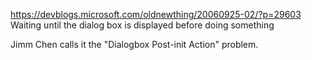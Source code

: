 https://devblogs.microsoft.com/oldnewthing/20060925-02/?p=29603
Waiting until the dialog box is displayed before doing something

Jimm Chen calls it the "Dialogbox Post-init Action" problem.

